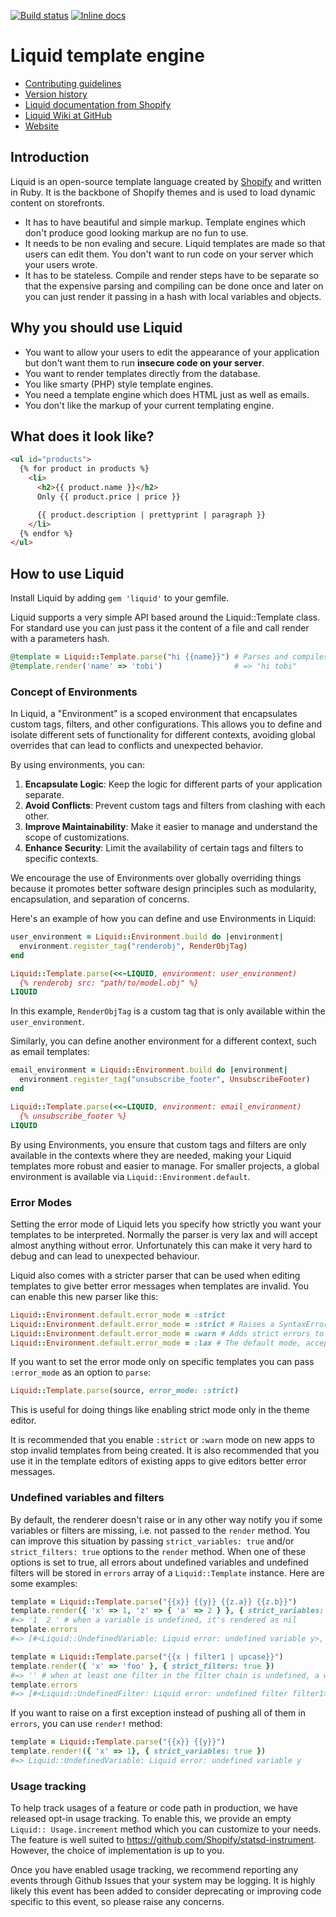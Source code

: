 [![Build status](https://github.com/Shopify/liquid/actions/workflows/liquid.yml/badge.svg)](https://github.com/Shopify/liquid/actions/workflows/liquid.yml)
[![Inline docs](http://inch-ci.org/github/Shopify/liquid.svg?branch=master)](http://inch-ci.org/github/Shopify/liquid)

# Liquid template engine

* [Contributing guidelines](CONTRIBUTING.md)
* [Version history](History.md)
* [Liquid documentation from Shopify](https://shopify.dev/docs/api/liquid)
* [Liquid Wiki at GitHub](https://github.com/Shopify/liquid/wiki)
* [Website](http://liquidmarkup.org/)

## Introduction

Liquid is an open-source template language created by [Shopify](https://www.shopify.com/) and written in Ruby. It is
the backbone of Shopify themes and is used to load dynamic content on storefronts.

* It has to have beautiful and simple markup. Template engines which don't produce good looking markup are no fun to use.
* It needs to be non evaling and secure. Liquid templates are made so that users can edit them. You don't want to run code on your server which your users wrote.
* It has to be stateless. Compile and render steps have to be separate so that the expensive parsing and compiling can be done once and later on you can just render it passing in a hash with local variables and objects.

## Why you should use Liquid

* You want to allow your users to edit the appearance of your application but don't want them to run **insecure code on your server**.
* You want to render templates directly from the database.
* You like smarty (PHP) style template engines.
* You need a template engine which does HTML just as well as emails.
* You don't like the markup of your current templating engine.

## What does it look like?

```html
<ul id="products">
  {% for product in products %}
    <li>
      <h2>{{ product.name }}</h2>
      Only {{ product.price | price }}

      {{ product.description | prettyprint | paragraph }}
    </li>
  {% endfor %}
</ul>
```

## How to use Liquid

Install Liquid by adding `gem 'liquid'` to your gemfile.

Liquid supports a very simple API based around the Liquid::Template class.
For standard use you can just pass it the content of a file and call render with a parameters hash.

```ruby
@template = Liquid::Template.parse("hi {{name}}") # Parses and compiles the template
@template.render('name' => 'tobi')                # => "hi tobi"
```

### Concept of Environments

In Liquid, a "Environment" is a scoped environment that encapsulates custom tags, filters, and other configurations. This allows you to define and isolate different sets of functionality for different contexts, avoiding global overrides that can lead to conflicts and unexpected behavior.

By using environments, you can:

1. **Encapsulate Logic**: Keep the logic for different parts of your application separate.
2. **Avoid Conflicts**: Prevent custom tags and filters from clashing with each other.
3. **Improve Maintainability**: Make it easier to manage and understand the scope of customizations.
4. **Enhance Security**: Limit the availability of certain tags and filters to specific contexts.

We encourage the use of Environments over globally overriding things because it promotes better software design principles such as modularity, encapsulation, and separation of concerns.

Here's an example of how you can define and use Environments in Liquid:

```ruby
user_environment = Liquid::Environment.build do |environment|
  environment.register_tag("renderobj", RenderObjTag)
end

Liquid::Template.parse(<<~LIQUID, environment: user_environment)
  {% renderobj src: "path/to/model.obj" %}
LIQUID
```

In this example, `RenderObjTag` is a custom tag that is only available within the `user_environment`.

Similarly, you can define another environment for a different context, such as email templates:

```ruby
email_environment = Liquid::Environment.build do |environment|
  environment.register_tag("unsubscribe_footer", UnsubscribeFooter)
end

Liquid::Template.parse(<<~LIQUID, environment: email_environment)
  {% unsubscribe_footer %}
LIQUID
```

By using Environments, you ensure that custom tags and filters are only available in the contexts where they are needed, making your Liquid templates more robust and easier to manage. For smaller projects, a global environment is available via `Liquid::Environment.default`.

### Error Modes

Setting the error mode of Liquid lets you specify how strictly you want your templates to be interpreted.
Normally the parser is very lax and will accept almost anything without error. Unfortunately this can make
it very hard to debug and can lead to unexpected behaviour.

Liquid also comes with a stricter parser that can be used when editing templates to give better error messages
when templates are invalid. You can enable this new parser like this:

```ruby
Liquid::Environment.default.error_mode = :strict
Liquid::Environment.default.error_mode = :strict # Raises a SyntaxError when invalid syntax is used
Liquid::Environment.default.error_mode = :warn # Adds strict errors to template.errors but continues as normal
Liquid::Environment.default.error_mode = :lax # The default mode, accepts almost anything.
```

If you want to set the error mode only on specific templates you can pass `:error_mode` as an option to `parse`:
```ruby
Liquid::Template.parse(source, error_mode: :strict)
```
This is useful for doing things like enabling strict mode only in the theme editor.

It is recommended that you enable `:strict` or `:warn` mode on new apps to stop invalid templates from being created.
It is also recommended that you use it in the template editors of existing apps to give editors better error messages.

### Undefined variables and filters

By default, the renderer doesn't raise or in any other way notify you if some variables or filters are missing, i.e. not passed to the `render` method.
You can improve this situation by passing `strict_variables: true` and/or `strict_filters: true` options to the `render` method.
When one of these options is set to true, all errors about undefined variables and undefined filters will be stored in `errors` array of a `Liquid::Template` instance.
Here are some examples:

```ruby
template = Liquid::Template.parse("{{x}} {{y}} {{z.a}} {{z.b}}")
template.render({ 'x' => 1, 'z' => { 'a' => 2 } }, { strict_variables: true })
#=> '1  2 ' # when a variable is undefined, it's rendered as nil
template.errors
#=> [#<Liquid::UndefinedVariable: Liquid error: undefined variable y>, #<Liquid::UndefinedVariable: Liquid error: undefined variable b>]
```

```ruby
template = Liquid::Template.parse("{{x | filter1 | upcase}}")
template.render({ 'x' => 'foo' }, { strict_filters: true })
#=> '' # when at least one filter in the filter chain is undefined, a whole expression is rendered as nil
template.errors
#=> [#<Liquid::UndefinedFilter: Liquid error: undefined filter filter1>]
```

If you want to raise on a first exception instead of pushing all of them in `errors`, you can use `render!` method:

```ruby
template = Liquid::Template.parse("{{x}} {{y}}")
template.render!({ 'x' => 1}, { strict_variables: true })
#=> Liquid::UndefinedVariable: Liquid error: undefined variable y
```

### Usage tracking

To help track usages of a feature or code path in production, we have released opt-in usage tracking. To enable this, we provide an empty `Liquid:: Usage.increment` method which you can customize to your needs. The feature is well suited to https://github.com/Shopify/statsd-instrument. However, the choice of implementation is up to you.

Once you have enabled usage tracking, we recommend reporting any events through Github Issues that your system may be logging. It is highly likely this event has been added to consider deprecating or improving code specific to this event, so please raise any concerns.
